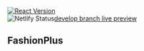 [![React Version](https://img.shields.io/badge/React-16.12.0-61DAFB.svg?style=flat&logo=React)]() <br/>
![Netlify Status](https://api.netlify.com/api/v1/badges/050acf9c-6311-4714-937f-71133b410316/deploy-status)[develop branch live preview](https://fashionplus.netlify.com/) <br/>

## FashionPlus
